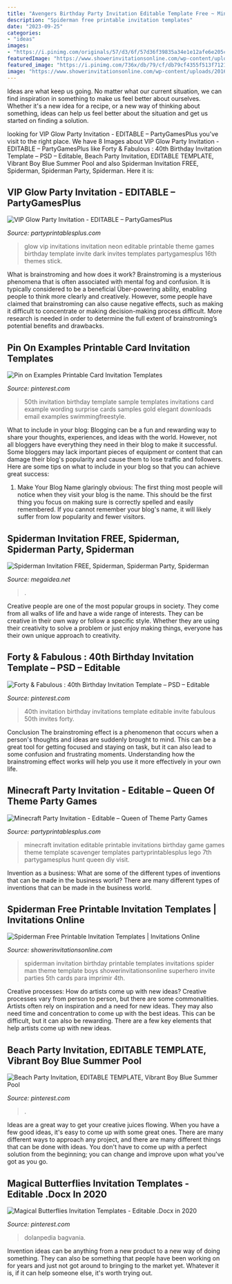 ```yaml
---
title: "Avengers Birthday Party Invitation Editable Template Free ~ Minecraft Invitation Editable Printable Invitations Birthday Game Games Theme Template Scavenger Templates Partyprintablesplus Lego 7th Partygamesplus Hunt Queen Diy Visit"
description: "Spiderman free printable invitation templates"
date: "2023-09-25"
categories:
- "ideas"
images:
- "https://i.pinimg.com/originals/57/d3/6f/57d36f39835a34e1e12afe6e205c85aa.png"
featuredImage: "https://www.showerinvitationsonline.com/wp-content/uploads/2016/03/Printable-spiderman-birthday-invitation.jpg"
featured_image: "https://i.pinimg.com/736x/db/79/cf/db79cf4355f513f712110debaad5f1b6.jpg"
image: "https://www.showerinvitationsonline.com/wp-content/uploads/2016/03/Printable-spiderman-birthday-invitation.jpg"
---
```



Ideas are what keep us going. No matter what our current situation, we can find inspiration in something to make us feel better about ourselves. Whether it's a new idea for a recipe, or a new way of thinking about something, ideas can help us feel better about the situation and get us started on finding a solution.

	

		
looking for VIP Glow Party Invitation - EDITABLE – PartyGamesPlus you've visit to the right place. We have 8 Images about VIP Glow Party Invitation - EDITABLE – PartyGamesPlus like Forty &amp; Fabulous : 40th Birthday Invitation Template – PSD – Editable, Beach Party Invitation, EDITABLE TEMPLATE, Vibrant Boy Blue Summer Pool and also Spiderman Invitation FREE, Spiderman, Spiderman Party, Spiderman. Here it is:
		
    
## VIP Glow Party Invitation - EDITABLE – PartyGamesPlus

<img loading=lazy src="https://cdn.shopify.com/s/files/1/0838/6135/products/VIP-Invitations-glow-party-printable-1_1200x1200.jpg?v=1506797524" onerror="this.onerror=null;this.src='https://tse2.mm.bing.net/th?id=OIP.54FJi6-Au8oRjpISJEQHSgAAAA&amp;pid=15.1';" alt="VIP Glow Party Invitation - EDITABLE – PartyGamesPlus">

_Source: partyprintablesplus.com_

>glow vip invitations invitation neon editable printable theme games birthday template invite dark invites templates partygamesplus 16th themes stick. 

	

What is brainstroming and how does it work?
Brainstroming is a mysterious phenomena that is often associated with mental fog and confusion. It is typically considered to be a beneficial Über-powering ability, enabling people to think more clearly and creatively. However, some people have claimed that brainstroming can also cause negative effects, such as making it difficult to concentrate or making decision-making process difficult. More research is needed in order to determine the full extent of brainstroming’s potential benefits and drawbacks.

    
## Pin On Examples Printable Card Invitation Templates

<img loading=lazy src="https://i.pinimg.com/736x/fc/79/fa/fc79fa15a2a2238692304b4e11e6e8ed.jpg" onerror="this.onerror=null;this.src='https://tse3.mm.bing.net/th?id=OIP.fo00OcoXhpMmFGuBYHiEpQHaGq&amp;pid=15.1';" alt="Pin on Examples Printable Card Invitation Templates">

_Source: pinterest.com_

>50th invitation birthday template sample templates invitations card example wording surprise cards samples gold elegant downloads email examples swimmingfreestyle. 

	

What to include in your blog:
Blogging can be a fun and rewarding way to share your thoughts, experiences, and ideas with the world. However, not all bloggers have everything they need in their blog to make it successful. Some bloggers may lack important pieces of equipment or content that can damage their blog's popularity and cause them to lose traffic and followers. Here are some tips on what to include in your blog so that you can achieve great success:
1. Make Your Blog Name glaringly obvious: The first thing most people will notice when they visit your blog is the name. This should be the first thing you focus on making sure is correctly spelled and easily remembered. If you cannot remember your blog's name, it will likely suffer from low popularity and fewer visitors.


    
## Spiderman Invitation FREE, Spiderman, Spiderman Party, Spiderman

<img loading=lazy src="https://www.megaidea.net/wp-content/uploads/2019/11/Spiderman-Invitation.jpg" onerror="this.onerror=null;this.src='https://tse4.mm.bing.net/th?id=OIP.MgVcBXkydgO1Z11RFMKXhQAAAA&amp;pid=15.1';" alt="Spiderman Invitation FREE, Spiderman, Spiderman Party, Spiderman">

_Source: megaidea.net_

>. 

	

Creative people are one of the most popular groups in society. They come from all walks of life and have a wide range of interests. They can be creative in their own way or follow a specific style. Whether they are using their creativity to solve a problem or just enjoy making things, everyone has their own unique approach to creativity.

    
## Forty &amp; Fabulous : 40th Birthday Invitation Template – PSD – Editable

<img loading=lazy src="https://i.pinimg.com/736x/33/52/60/3352600bfe7a269f97fb760b3d30c8df.jpg" onerror="this.onerror=null;this.src='https://tse1.mm.bing.net/th?id=OIP.zagKa_oT-DzChIW3wsa5ugHaKX&amp;pid=15.1';" alt="Forty &amp; Fabulous : 40th Birthday Invitation Template – PSD – Editable">

_Source: pinterest.com_

>40th invitation birthday invitations template editable invite fabulous 50th invites forty. 

	

Conclusion
The brainstroming effect is a phenomenon that occurs when a person's thoughts and ideas are suddenly brought to mind. This can be a great tool for getting focused and staying on task, but it can also lead to some confusion and frustrating moments. Understanding how the brainstroming effect works will help you use it more effectively in your own life.

    
## Minecraft Party Invitation - Editable – Queen Of Theme Party Games

<img loading=lazy src="https://cdn.shopify.com/s/files/1/0838/6135/products/minecraft-party-invitation-editable-printable_1200x1200.jpg?v=1474143215" onerror="this.onerror=null;this.src='https://tse2.mm.bing.net/th?id=OIP.Qm2I2teosoU6AKMGyUtajgHaKX&amp;pid=15.1';" alt="Minecraft Party Invitation - Editable – Queen of Theme Party Games">

_Source: partyprintablesplus.com_

>minecraft invitation editable printable invitations birthday game games theme template scavenger templates partyprintablesplus lego 7th partygamesplus hunt queen diy visit. 

	

Invention as a business: What are some of the different types of inventions that can be made in the business world?
There are many different types of inventions that can be made in the business world.

    
## Spiderman Free Printable Invitation Templates | Invitations Online

<img loading=lazy src="https://www.showerinvitationsonline.com/wp-content/uploads/2016/03/Printable-spiderman-birthday-invitation.jpg" onerror="this.onerror=null;this.src='https://tse3.mm.bing.net/th?id=OIP.QpUHR3TOSQEuAsWDBNiAaQHaKr&amp;pid=15.1';" alt="Spiderman Free Printable Invitation Templates | Invitations Online">

_Source: showerinvitationsonline.com_

>spiderman invitation birthday printable templates invitations spider man theme template boys showerinvitationsonline superhero invite parties 5th cards para imprimir 4th. 

	

Creative processes: How do artists come up with new ideas?
Creative processes vary from person to person, but there are some commonalities. Artists often rely on inspiration and a need for new ideas. They may also need time and concentration to come up with the best ideas. This can be difficult, but it can also be rewarding. There are a few key elements that help artists come up with new ideas.

    
## Beach Party Invitation, EDITABLE TEMPLATE, Vibrant Boy Blue Summer Pool

<img loading=lazy src="https://i.pinimg.com/736x/db/79/cf/db79cf4355f513f712110debaad5f1b6.jpg" onerror="this.onerror=null;this.src='https://tse4.mm.bing.net/th?id=OIP.6sF4LWTZIkScpzJfULtzrgHaF7&amp;pid=15.1';" alt="Beach Party Invitation, EDITABLE TEMPLATE, Vibrant Boy Blue Summer Pool">

_Source: pinterest.com_

>. 

	

Ideas are a great way to get your creative juices flowing. When you have a few good ideas, it's easy to come up with some great ones. There are many different ways to approach any project, and there are many different things that can be done with ideas. You don't have to come up with a perfect solution from the beginning; you can change and improve upon what you've got as you go.

    
## Magical Butterflies Invitation Templates - Editable .Docx In 2020

<img loading=lazy src="https://i.pinimg.com/originals/57/d3/6f/57d36f39835a34e1e12afe6e205c85aa.png" onerror="this.onerror=null;this.src='https://tse3.mm.bing.net/th?id=OIP.v2kiN9Oppb3eVNqinZB_TQHaKW&amp;pid=15.1';" alt="Magical Butterflies Invitation Templates - Editable .Docx in 2020">

_Source: pinterest.com_

>dolanpedia bagvania. 

	

Invention ideas can be anything from a new product to a new way of doing something. They can also be something that people have been working on for years and just not got around to bringing to the market yet. Whatever it is, if it can help someone else, it's worth trying out.

